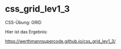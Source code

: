 # css_grid_lev1_3

CSS-Übung: GRID

Hier ist das Ergebnis:

https://werthmannsupercode.github.io/css_grid_lev1_3/
